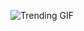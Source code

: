![Trending GIF](https://media1.giphy.com/media/v1.Y2lkPThiYjIxNzcybTB5c2p6enp0cTJ0NjcxOWxpZmhpMHI2YTFsNjhpaGRwdzkyYmJ6aCZlcD12MV9naWZzX3NlYXJjaCZjdD1n/bGgsc5mWoryfgKBx1u/giphy.gif)

